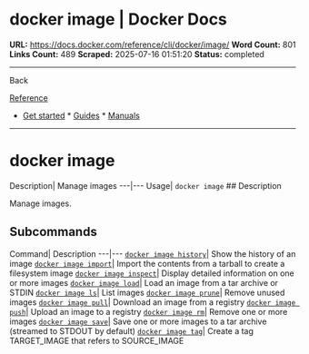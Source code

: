 # docker image | Docker Docs

**URL:** https://docs.docker.com/reference/cli/docker/image/
**Word Count:** 801
**Links Count:** 489
**Scraped:** 2025-07-16 01:51:20
**Status:** completed

---

Back

[Reference](https://docs.docker.com/reference/)

  * [Get started](https://docs.docker.com/get-started/)   * [Guides](https://docs.docker.com/guides/)   * [Manuals](https://docs.docker.com/manuals/)

* * *

# docker image

Description| Manage images   ---|---   Usage| `docker image`      ## Description

Manage images.

## Subcommands

Command| Description   ---|---   [`docker image history`](https://docs.docker.com/reference/cli/docker/image/history/)| Show the history of an image   [`docker image import`](https://docs.docker.com/reference/cli/docker/image/import/)| Import the contents from a tarball to create a filesystem image   [`docker image inspect`](https://docs.docker.com/reference/cli/docker/image/inspect/)| Display detailed information on one or more images   [`docker image load`](https://docs.docker.com/reference/cli/docker/image/load/)| Load an image from a tar archive or STDIN   [`docker image ls`](https://docs.docker.com/reference/cli/docker/image/ls/)| List images   [`docker image prune`](https://docs.docker.com/reference/cli/docker/image/prune/)| Remove unused images   [`docker image pull`](https://docs.docker.com/reference/cli/docker/image/pull/)| Download an image from a registry   [`docker image push`](https://docs.docker.com/reference/cli/docker/image/push/)| Upload an image to a registry   [`docker image rm`](https://docs.docker.com/reference/cli/docker/image/rm/)| Remove one or more images   [`docker image save`](https://docs.docker.com/reference/cli/docker/image/save/)| Save one or more images to a tar archive \(streamed to STDOUT by default\)   [`docker image tag`](https://docs.docker.com/reference/cli/docker/image/tag/)| Create a tag TARGET\_IMAGE that refers to SOURCE\_IMAGE